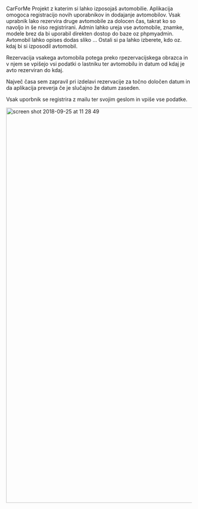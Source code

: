 CarForMe
Projekt z katerim si lahko izposojaš avtomobilie. Aplikacija omogoca registracijo novih uporabnikov in dodajanje avtomobilov. Vsak uprabnik lako rezervira druge avtomobile za dolocen čas, takrat ko so navoljo in še niso registrirani.
Admin lahko ureja vse avtomobile, znamke, modele brez da bi uporabil direkten dostop do baze oz phpmyadmin.
Avtomobil lahko  opises dodas sliko ... Ostali si  pa lahko izberete, kdo oz. kdaj bi si izposodil avtomobil.

Rezervacija vsakega avtomobila potega preko rpezervacijskega obrazca in v njem se vpišejo vsi podatki o lastniku ter avtomobilu in datum od kdaj je avto rezerviran do kdaj.

Največ časa sem zapravil pri izdelavi rezervacije za točno določen datum in da aplikacija preverja če je slučajno že datum zaseden.

Vsak uporbnik se registrira z mailu ter svojim geslom in vpiše vse podatke.




<img width="1071" alt="screen shot 2018-09-25 at 11 28 49" src="https://user-images.githubusercontent.com/35597362/46005750-42142f00-c0b6-11e8-91c9-18f681bb319a.png">

